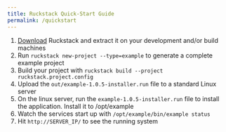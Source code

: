 ```yaml
---
title: Ruckstack Quick-Start Guide
permalink: /quickstart
---
```


1. [Download](/download) Ruckstack and extract it on your development and/or build machines
1. Run `ruckstack new-project --type=example` to generate a complete example project
1. Build your project with `ruckstack build --project ruckstack.project.config`
1. Upload the `out/example-1.0.5-installer.run` file to a standard Linux server
1. On the linux server, run the `example-1.0.5-installer.run` file to install the application. Install it to /opt/example
1. Watch the services start up with `/opt/example/bin/example status`
1. Hit `http://SERVER_IP/` to see the running system 
